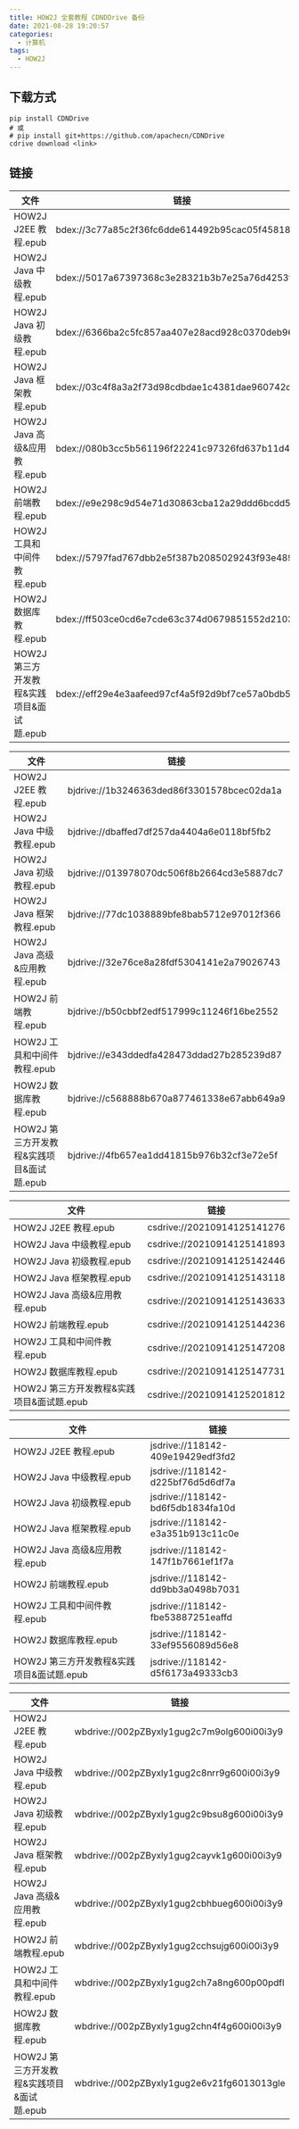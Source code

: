 ```yaml
---
title: HOW2J 全套教程 CDNDDrive 备份
date: 2021-08-28 19:20:57
categories:
  - 计算机
tags:
  - HOW2J
---
```


## 下载方式

```
pip install CDNDrive
# 或
# pip install git+https://github.com/apachecn/CDNDrive
cdrive download <link>
```

<!--more-->

## 链接

<!--bdex-->

| 文件 | 链接 |
| --- | --- |
| HOW2J J2EE 教程.epub | bdex://3c77a85c2f36fc6dde614492b95cac05f45818cb |
| HOW2J Java 中级教程.epub | bdex://5017a67397368c3e28321b3b7e25a76d4253fc41 |
| HOW2J Java 初级教程.epub | bdex://6366ba2c5fc857aa407e28acd928c0370deb962a |
| HOW2J Java 框架教程.epub | bdex://03c4f8a3a2f73d98cdbdae1c4381dae960742dff |
| HOW2J Java 高级&应用教程.epub | bdex://080b3cc5b561196f22241c97326fd637b11d4314 |
| HOW2J 前端教程.epub | bdex://e9e298c9d54e71d30863cba12a29ddd6bcdd512f |
| HOW2J 工具和中间件教程.epub | bdex://5797fad767dbb2e5f387b2085029243f93e4898d |
| HOW2J 数据库教程.epub | bdex://ff503ce0cd6e7cde63c374d0679851552d210365 |
| HOW2J 第三方开发教程&实践项目&面试题.epub | bdex://eff29e4e3aafeed97cf4a5f92d9bf7ce57a0bdb5 |

<!--bjdrive-->

| 文件 | 链接 |
| --- | --- |
| HOW2J J2EE 教程.epub | bjdrive://1b3246363ded86f3301578bcec02da1a |
| HOW2J Java 中级教程.epub | bjdrive://dbaffed7df257da4404a6e0118bf5fb2 |
| HOW2J Java 初级教程.epub | bjdrive://013978070dc506f8b2664cd3e5887dc7 |
| HOW2J Java 框架教程.epub | bjdrive://77dc1038889bfe8bab5712e97012f366 |
| HOW2J Java 高级&应用教程.epub | bjdrive://32e76ce8a28fdf5304141e2a79026743 |
| HOW2J 前端教程.epub | bjdrive://b50cbbf2edf517999c11246f16be2552 |
| HOW2J 工具和中间件教程.epub | bjdrive://e343ddedfa428473ddad27b285239d87 |
| HOW2J 数据库教程.epub | bjdrive://c568888b670a877461338e67abb649a9 |
| HOW2J 第三方开发教程&实践项目&面试题.epub | bjdrive://4fb657ea1dd41815b976b32cf3e72e5f |

<!--csdrive-->

| 文件 | 链接 |
| --- | --- |
| HOW2J J2EE 教程.epub | csdrive://20210914125141276 |
| HOW2J Java 中级教程.epub | csdrive://20210914125141893 |
| HOW2J Java 初级教程.epub | csdrive://20210914125142446 |
| HOW2J Java 框架教程.epub | csdrive://20210914125143118 |
| HOW2J Java 高级&应用教程.epub | csdrive://20210914125143633 |
| HOW2J 前端教程.epub | csdrive://20210914125144236 |
| HOW2J 工具和中间件教程.epub | csdrive://20210914125147208 |
| HOW2J 数据库教程.epub | csdrive://20210914125147731 |
| HOW2J 第三方开发教程&实践项目&面试题.epub | csdrive://20210914125201812 |

<!--jsdrive-->

| 文件 | 链接 |
| --- | --- |
| HOW2J J2EE 教程.epub | jsdrive://118142-409e19429edf3fd2 |
| HOW2J Java 中级教程.epub | jsdrive://118142-d225bf76d5d6df7a |
| HOW2J Java 初级教程.epub | jsdrive://118142-bd6f5db1834fa10d |
| HOW2J Java 框架教程.epub | jsdrive://118142-e3a351b913c11c0e |
| HOW2J Java 高级&应用教程.epub | jsdrive://118142-147f1b7661ef1f7a |
| HOW2J 前端教程.epub | jsdrive://118142-dd9bb3a0498b7031 |
| HOW2J 工具和中间件教程.epub | jsdrive://118142-fbe53887251eaffd |
| HOW2J 数据库教程.epub | jsdrive://118142-33ef9556089d56e8 |
| HOW2J 第三方开发教程&实践项目&面试题.epub | jsdrive://118142-d5f6173a49333cb3 |

<!--wbdrive-->

| 文件 | 链接 |
| --- | --- |
| HOW2J J2EE 教程.epub | wbdrive://002pZByxly1gug2c7m9olg600i00i3y9 |
| HOW2J Java 中级教程.epub | wbdrive://002pZByxly1gug2c8nrr9g600i00i3y9 |
| HOW2J Java 初级教程.epub | wbdrive://002pZByxly1gug2c9bsu8g600i00i3y9 |
| HOW2J Java 框架教程.epub | wbdrive://002pZByxly1gug2cayvk1g600i00i3y9 |
| HOW2J Java 高级&应用教程.epub | wbdrive://002pZByxly1gug2cbhbueg600i00i3y9 |
| HOW2J 前端教程.epub | wbdrive://002pZByxly1gug2cchsujg600i00i3y9 |
| HOW2J 工具和中间件教程.epub | wbdrive://002pZByxly1gug2ch7a8ng600p00pdfl |
| HOW2J 数据库教程.epub | wbdrive://002pZByxly1gug2chn4f4g600i00i3y9 |
| HOW2J 第三方开发教程&实践项目&面试题.epub | wbdrive://002pZByxly1gug2e6v21fg6013013gle |
